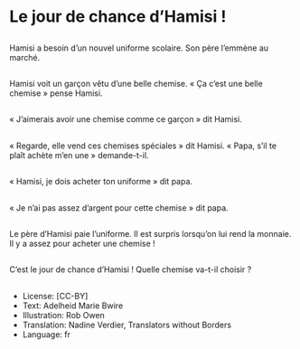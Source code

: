 # Le jour de chance d’Hamisi !

##
Hamisi a besoin d’un
nouvel uniforme
scolaire.
Son père l’emmène au
marché.

##
Hamisi voit un garçon
vêtu d’une belle
chemise.
« Ça c’est une belle
chemise » pense
Hamisi.

##
« J’aimerais avoir une
chemise comme ce
garçon » dit Hamisi.

##
« Regarde, elle vend
ces chemises spéciales
» dit Hamisi.
« Papa, s’il te plaît
achète m’en une »
demande-t-il.

##
« Hamisi, je dois
acheter ton uniforme »
dit papa.

##
« Je n’ai pas assez
d’argent pour cette
chemise » dit papa.

##
Le père d’Hamisi paie
l’uniforme.
Il est surpris lorsqu’on
lui rend la monnaie.
Il y a assez pour
acheter une chemise !

##
C’est le jour de chance
d’Hamisi !
Quelle chemise va-t-il
choisir ?

##
* License: [CC-BY]
* Text: Adelheid Marie Bwire
* Illustration: Rob Owen
* Translation: Nadine Verdier, Translators without Borders
* Language: fr

